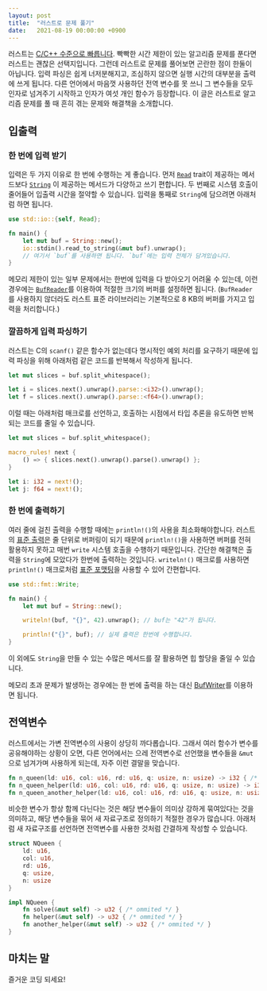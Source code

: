 ```yaml
---
layout: post
title:  "러스트로 문제 풀기"
date:   2021-08-19 00:00:00 +0900
---
```


러스트는 [C/C++ 수준으로 빠릅니다](https://benchmarksgame-team.pages.debian.net/benchmarksgame/fastest/rust.html). 빡빡한 시간 제한이 있는 알고리즘 문제를 푼다면 러스트는 괜찮은 선택지입니다. 그런데 러스트로 문제를 풀어보면 곤란한 점이 한둘이 아닙니다. 입력 파싱은 쉽게 너저분해지고, 조심하지 않으면 실행 시간의 대부분을 출력에 쓰게 됩니다. 다른 언어에서 마음껏 사용하던 전역 변수를 못 쓰니 그 변수들을 모두 인자로 넘겨주기 시작하고 인자가 여섯 개인 함수가 등장합니다. 이 글은 러스트로 알고리즘 문제를 풀 때 흔히 겪는 문제와 해결책을 소개합니다.



## 입출력

### 한 번에 입력 받기

입력은 두 가지 이유로 한 번에 수행하는 게 좋습니다. 먼저 [`Read`](https://doc.rust-lang.org/std/io/trait.Read.html) trait이 제공하는 메서드보다 [`String`](https://doc.rust-lang.org/std/string/struct.String.html) 이 제공하는 메서드가 다양하고 쓰기 편합니다. 두 번째로 시스템 호출이 줄어들어 입출력 시간을 절약할 수 있습니다. 입력을 통째로 `String`에 담으려면 아래처럼 하면 됩니다.

```rust
use std::io::{self, Read};

fn main() {
    let mut buf = String::new();
    io::stdin().read_to_string(&mut buf).unwrap();
    // 여기서 `buf`를 사용하면 됩니다. `buf`에는 입력 전체가 담겨있습니다.
}
```

메모리 제한이 있는 일부 문제에서는 한번에 입력을 다 받아오기 어려울 수 있는데, 이런 경우에는 [`BufReader`](https://doc.rust-lang.org/stable/std/io/struct.BufReader.html)를 이용하여 적절한 크기의 버퍼를 설정하면 됩니다. (`BufReader`를 사용하지 않더라도 러스트 표준 라이브러리는 기본적으로 8 KB의 버퍼를 가지고 입력을 처리합니다.)



### 깔끔하게 입력 파싱하기

러스트는 C의 `scanf()` 같은 함수가 없는데다 명시적인 예외 처리를 요구하기 때문에 입력 파싱을 위해 아래처럼 같은 코드를 반복해서 작성하게 됩니다.

```rust
let mut slices = buf.split_whitespace();

let i = slices.next().unwrap().parse::<i32>().unwrap();
let f = slices.next().unwrap().parse::<f64>().unwrap();
```

이럴 때는 아래처럼 매크로를 선언하고, 호출하는 시점에서 타입 추론을 유도하면 반복되는 코드를 줄일 수 있습니다.

```rust
let mut slices = buf.split_whitespace();

macro_rules! next {
    () => { slices.next().unwrap().parse().unwrap() };
}

let i: i32 = next!();
let j: f64 = next!();
```



### 한 번에 출력하기

여러 줄에 걸친 출력을 수행할 때에는 `println!()`의 사용을 최소화해야합니다. 러스트의 [표준 출력][1]은 줄 단위로 버퍼링이 되기 때문에 `println!()`을 사용하면 버퍼를 전혀 활용하지 못하고 매번 `write` 시스템 호출을 수행하기 때문입니다. 간단한 해결책은 출력을 `String`에 모았다가 한번에 출력하는 것입니다. `writeln!()` 매크로를 사용하면 `println!()` 매크로처럼 [표준 포맷팅](https://doc.rust-lang.org/std/fmt/)을 사용할 수 있어 간편합니다.

```rust
use std::fmt::Write;

fn main() {
    let mut buf = String::new();

    writeln!(buf, "{}", 42).unwrap(); // buf는 "42"가 됩니다.

    println!("{}", buf); // 실제 출력은 한번에 수행합니다.
}
```

이 외에도 `String`을 만들 수 있는 수많은 메서드를 잘 활용하면 힙 할당을 줄일 수 있습니다.

메모리 초과 문제가 발생하는 경우에는 한 번에 출력을 하는 대신 [BufWriter](https://doc.rust-lang.org/std/io/struct.BufWriter.html)를 이용하면 됩니다.



## 전역변수

러스트에서는 가변 전역변수의 사용이 상당히 까다롭습니다. 그래서 여러 함수가 변수를 공유해야하는 상황이 오면, 다른 언어에서는 으레 전역변수로 선언했을 변수들을 `&mut` 으로 넘겨가며 사용하게 되는데, 자주 이런 결말을 맞습니다.

```rust
fn n_queen(ld: u16, col: u16, rd: u16, q: usize, n: usize) -> i32 { /* ommited */ }
fn n_queen_helper(ld: u16, col: u16, rd: u16, q: usize, n: usize) -> i32 { /* ommited */ }
fn n_queen_another_helper(ld: u16, col: u16, rd: u16, q: usize, n: usize) -> bool { /* ommited */ }
```

비슷한 변수가 항상 함께 다닌다는 것은 해당 변수들이 의미상 강하게 묶여있다는 것을 의미하고, 해당 변수들을 묶어 새 자료구조로 정의하기 적절한 경우가 많습니다. 아래처럼 새 자료구조를 선언하면 전역변수를 사용한 것처럼 간결하게 작성할 수 있습니다.

```rust
struct NQueen {
    ld: u16,
    col: u16,
    rd: u16,
    q: usize,
    n: usize  
}

impl NQueen {
    fn solve(&mut self) -> u32 { /* ommited */ }
    fn helper(&mut self) -> u32 { /* ommited */ }
    fn another_helper(&mut self) -> u32 { /* ommited */ }
}
```



## 마치는 말

즐거운 코딩 되세요!



[1]: https://github.com/rust-lang/rust/blob/1.54.0/library/std/src/io/stdio.rs#L489-L494
